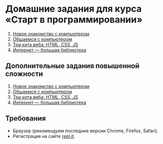# Домашние задания для курса «Старт в программировании»

1. [Новое знакомство с компьютером](./meet/)
2. [Общаемся с компьютером](./talk/)
3. [Три кита веба: HTML, CSS, JS](./errors/)
4. [Интернет — большая библиотека](./lib/)

## Дополнительные задания повышенной сложности

1. [Новое знакомство с компьютером](./additional/meet.md)
2. [Общаемся с компьютером](./additional/talk.md)
3. [Три кита веба: HTML, CSS, JS](./additional/errors.md)
4. [Интернет — большая библиотека](./additional/lib.md)

## Требования

- Браузер (рекомендуем последние версии Chrome, Firefox, Safari).
- Регистрация на сайте [repl.it](https://repl.it/).